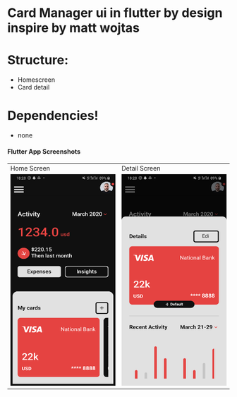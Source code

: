 
# Card Manager ui in flutter by design inspire by matt wojtas

# Structure:

  - Homescreen
  - Card detail

# Dependencies!

  - none

  #### Flutter App Screenshots

<table>
  <tr>
    <td>Home Screen</td>
     <td>Detail Screen</td>
  </tr>
  <tr>
    <td><img src="1.png" width=310 height=480></td>
    <td><img src="2.png" width=310 height=480></td> 
  </tr>
 </table>

 </table>
